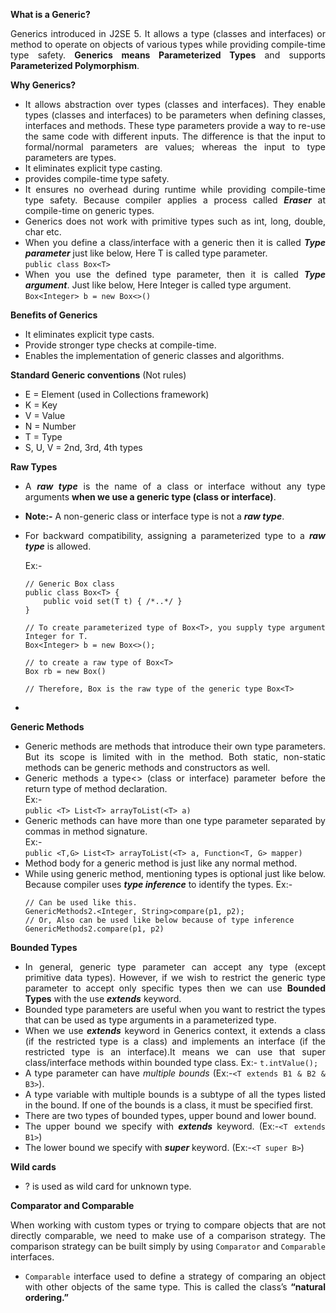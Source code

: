 <div style="text-align: justify">

**What is a Generic?**

Generics introduced in J2SE 5. It allows a type (classes and interfaces) or method to operate on objects of various types while providing compile-time type safety. **Generics means Parameterized Types** and supports **Parameterized Polymorphism**.

**Why Generics?**

- It allows abstraction over types (classes and interfaces). They enable types (classes and interfaces) to be parameters when defining classes, interfaces and methods. These type parameters provide a way to re-use the same code with different inputs. The difference is that the input to formal/normal parameters are values; whereas the input to type parameters are types.
- It eliminates explicit type casting.
- provides compile-time type safety.
- It ensures no overhead during runtime while providing compile-time type safety. Because compiler applies a process called <I>**Eraser**</I> at compile-time on generic types.
- Generics does not work with primitive types such as int, long, double, char etc.
- When you define a class/interface with a generic then it is called <I>**Type parameter**</I> just like below, Here T is called type parameter.</br>
    `public class Box<T>`</br>
- When you use the defined type parameter, then it is called <I>**Type argument**</I>. Just like below, Here Integer is called type argument.</br>
    `Box<Integer> b = new Box<>()`

**Benefits of Generics**

- It  eliminates explicit type casts.
- Provide stronger type checks at compile-time.
- Enables the implementation of generic classes and  algorithms.


**Standard Generic conventions** (Not rules)

- E = Element (used in Collections framework)
- K = Key
- V = Value
- N = Number
- T = Type
- S, U, V = 2nd, 3rd, 4th types

**Raw Types**

- A <I>**raw type**</I> is the name of a class or interface without any type arguments **when we use a generic type (class or interface)**.
- **Note:-** A non-generic class or interface type is not a <I>**raw type**</I>.
- For backward compatibility, assigning a parameterized type to a <I>**raw type**</I> is allowed.

    Ex:- </br>
    ```
    // Generic Box class
    public class Box<T> {
        public void set(T t) { /*..*/ }
    }

    // To create parameterized type of Box<T>, you supply type argument Integer for T.
    Box<Integer> b = new Box<>();
    
    // to create a raw type of Box<T>
    Box rb = new Box()
    
    // Therefore, Box is the raw type of the generic type Box<T>
    ```
- 

**Generic Methods**

- Generic methods are methods that introduce their own type parameters. But its scope is limited with in the method. Both static, non-static methods can be generic methods and constructors as well.
- Generic methods a type<> (class or interface) parameter before the return type of method declaration.</br>
    Ex:- </br>`public <T> List<T> arrayToList(<T> a)`
- Generic methods can have more than one type parameter separated by commas in method signature.</br>
Ex:- </br>`public <T,G> List<T> arrayToList(<T> a, Function<T, G> mapper)`
- Method body for a generic method is just like any normal method.
- While using generic method, mentioning types is optional just like below. Because compiler uses <I>**type inference**</I> to identify the types.
    Ex:-
    ```
    // Can be used like this.
    GenericMethods2.<Integer, String>compare(p1, p2);
    // Or, Also can be used like below because of type inference
    GenericMethods2.compare(p1, p2)
    ```

**Bounded Types**

- In general, generic type parameter can accept any type (except primitive data types). However, if we wish to  restrict the generic type parameter to accept only specific types then we can use **Bounded Types** with the use <I>**extends**</I> keyword.
- Bounded type parameters are useful when you want to restrict the types that can be used as type arguments in a parameterized type.
- When we use <I>**extends**</I> keyword in Generics context, it extends a class (if the restricted type is a class) and implements an interface (if the restricted type is an interface).It means we can use that super class/interface methods within bounded type class. Ex:- `t.intValue();`
- A type parameter can have <I>multiple bounds</I> (Ex:-`<T extends B1 & B2 & B3>`).
- A type variable with multiple bounds is a subtype of all the types listed in the bound. If one of the bounds is a class, it must be specified first. 
- There are two types of bounded types, upper bound and lower bound.
- The upper bound we specify with <I>**extends**</I> keyword. (Ex:-`<T extends B1>`)
- The lower bound we specify with <I>**super**</I> keyword. (Ex:-`<T super B>`)

**Wild cards**
- ? is used as wild card for unknown type.

**Comparator and Comparable**

When working with custom types or trying to compare objects that are not directly comparable, we need to make use of a comparison strategy. The comparison strategy can be built simply by using `Comparator` and `Comparable` interfaces.

- `Comparable` interface used to define a strategy of comparing an object with other objects of the same type. This is called the class’s **“natural ordering.”**
</div>